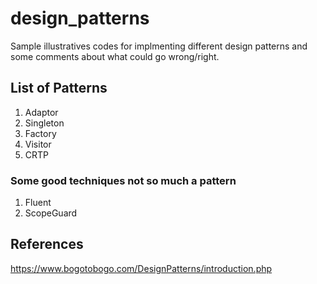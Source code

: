 # design_patterns
Sample illustratives codes for implmenting different design patterns and some comments about what could go wrong/right.

## List of Patterns

1. Adaptor
2. Singleton
3. Factory
4. Visitor
5. CRTP

### Some good techniques not so much a pattern

1. Fluent
2. ScopeGuard

## References
https://www.bogotobogo.com/DesignPatterns/introduction.php
